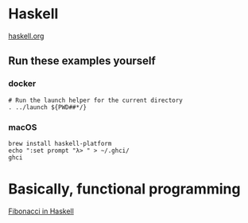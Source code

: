 # Haskell

[haskell.org](https://www.haskell.org/)

## Run these examples yourself

### docker

```
# Run the launch helper for the current directory
. ../launch ${PWD##*/}
```

### macOS

```
brew install haskell-platform
echo ":set prompt "λ> " > ~/.ghci/
ghci
```

# Basically, functional programming

[Fibonacci in Haskell](http://adamesterline.com/haskell/2015/01/03/Fibonacci-in-Haskell)
